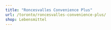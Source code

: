 ```yaml
---
title: "Roncesvalles Convenience Plus"
url: /toronto/roncesvalles-convenience-plus/
shop: Lebensmittel
---
```


